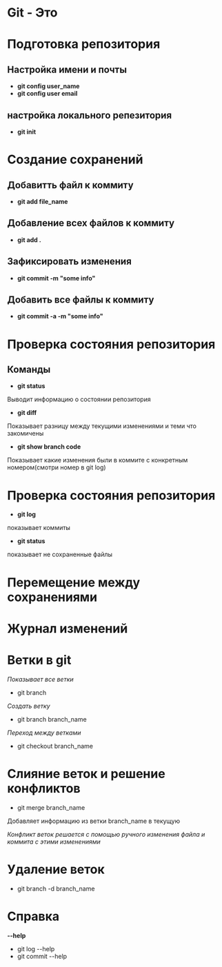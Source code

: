 # Git - Это

# Подготовка репозитория

## Настройка имени и почты

* **git config user_name**
* **git config user email**

## настройка локального репезитория

* **git init**


# Создание сохранений

## Добавитть файл к коммиту

* **git add file_name**

## Добавление всех файлов к коммиту

* **git add .**
## Зафиксировать изменения

* **git commit -m "some info"**
## Добавить все файлы к коммиту

* **git commit -a -m "some info"**


# Проверка состояния репозитория

## Команды
* **git status**

Выводит информацию о состоянии репозитория

* **git diff** 

Показывает разницу между текущими изменениями и теми что закомичены

* **git show branch code**

Показывает какие изменения были в коммите c конкретным номером(смотри номер в git log)

# Проверка состояния репозитория

* **git log**

показывает коммиты

* **git status**

показывает не сохраненные файлы

# Перемещение между сохранениями

# Журнал изменений

# Ветки в git
*Показывает все ветки*

* git branch

*Создать ветку*

* git branch branch_name

*Переход между ветками*

* git checkout branch_name
# Слияние веток и решение конфликтов

* git merge branch_name

Добавляет информацию из ветки branch_name в текущую

*Конфликт веток решается с помощью ручного изменения файла и коммита с этими изменениями*

# Удаление веток
 * git branch -d branch_name


# Справка

**--help**
* git log --help
* git commit --help
